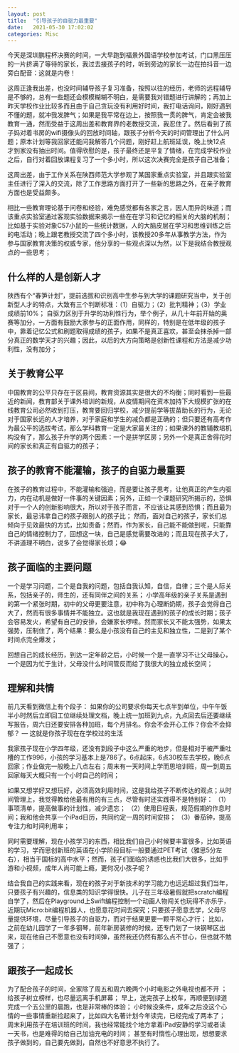 ```yaml
---
layout: post
title:  "引导孩子的自驱力最重要"
date:   2021-05-30 17:02:02
categories: Misc
---
```


今天是深圳鹏程杯决赛的时间，一大早跑到福景外国语学校参加考试，门口黑压压的一片挤满了等待的家长，我过去接孩子的时，听到旁边的家长一边在拍抖音一边旁白配音：这就是内卷！

这周正逢我出差，也没时间辅导孩子复习准备，按照以往的经历，老师的远程辅导是不够的，总有一些题还会模模糊糊不明白，是需要我对错题进行讲解的；再加上昨天学校作业比较多而且由于自己贪玩没有利用好时间，我打电话询问，刚好遇到不懂的题，就冲我发脾气；如果是我平常在边上，按照我一贯的脾气，肯定会被我教育一通，然而受益于这周出差和教育界的老教授交流，我忍住了。然后看到了孩子妈对着书房的wifi摄像头的回放时间轴，跟孩子分析今天的时间管理出了什么问题；原本计划等我回家还能问我解答几个问题，刚好赶上航班延误，晚上快12点才到家没有抽出时间。值得欣慰的是，孩子最终还是平复了情绪，在完成学校作业之后，自行对着回放课程复习了一个多小时，所以这次决赛完全是孩子自己准备；

这周出差，由于工作关系在陕西师范大学参观了某国家重点实验室，并且跟实验室主任进行了深入的交流，除了工作思路方面打开了一些新的思路之外，在亲子教育方面也是受益颇多。

相比一些教育理论基于问卷和经验，难免感觉都有各家之言，因人而异的味道；而该重点实验室通过客观实验数据来揭示一些在在学习和记忆的相关的大脑的机制；比如基于实验对象C57小鼠的一些统计数据，人的大脑皮层在学习和思维训练之后的电活动；晚上跟老教授交流了四个多小时，该教授20多年从事教学方法，作为参与国家教育决策的权威专家，他分享的一些观点深以为然，以下是我结合教授观点的一些思考；

## 什么样的人是创新人才
陕西有个“春笋计划”，提前选拔和识别高中生参与到大学的课题研究当中，关于创新型人才的特点，大致有三个判断标准：（1）自驱力；（2）批判精神；（3）学业成绩前10%；
自驱力区别于升学的功利性行为，举个例子，从几十年前开始的奥赛等加分，一方面有鼓励大家参与的正面作用，同样的，特别是在低年级的孩子中，靠着记忆公式和刷题取得成绩的孩子，如果不是真正喜欢，甚至会抹杀掉一部分真正的数学天才的兴趣；因此，以后的大方向策略是创新性课程和方法是减少功利性，没有加分；

## 关于教育公平
中国教育的公平只存在于区县间，教育资源其实是很大的不均衡；同时看到一些最近的新闻，教育部关于课外培训的新规，从疫情期间在资本加持下大规模扩张的在线教育公司必然收到打压，教育要回归学校，减少提前学等拔苗助长的行为，无论对于国家长远的人才培养，对于家庭和学生的减负都是正确的；但只要还有高考作为最公平的选拔考试，那么学科教育一定是大家最关注的；如果课外的教辅教培机构没有了，那么孩子升学的两个因素：一个是拼学区房；另外一个是真正舍得花时间的家长和真正有自驱力的孩子；

## 孩子的教育不能灌输，孩子的自驱力最重要
在孩子的教育过程中，不能灌输和强迫，而是要让孩子思考，让他真正的产生内驱力，内在动机是做好一件事的关键因素；另外，正如一个课题研究所揭示的，恐惧对于一个人的创新影响很大，所以对于孩子而言，不应该让其感到恐惧；而且最为家长，最忌讳拿自己的孩子跟别人的孩子比；
然而，面对自己的孩子，家长们总倾向于见效最快的方式，比如责备；然而，作为家长，自己能不能做到呢，只能靠自己的情绪控制力了，回想这一块，自己是感觉需要改进的；而且现在孩子大了，不讲道理不明白，说多了会觉得家长烦；😂

## 孩子面临的主要问题
一个是学习问题，二个是自我的问题，包括自我认知，自信，自律；三个是人际关系，包括亲子的，师生的，还有同伴之间的关系；
小学高年级的亲子关系是遇到的第一个紧张时期，初中的父母更要注意，初中称为心理断奶期，孩子会觉得自己大了，然而有很多事情并不能独立。这也就是我现在遇到的孩子的成长时期；孩子会容易发火，希望有自己的安排，会嫌家长啰嗦。然而家长又不能太强势，如果太强势，压制住了，两个结果：要么是小孩没有自己的主见和独立性，二是到了某个时间点完全爆发；

回想自己的成长经历，到达一定年龄之后，小时候一个是一直学习不让父母操心，一个是因为忙于生计，父母没什么时间管反而给了我很大的独立成长空间；

## 理解和共情
前几天看到微信上有个段子：
如果你的公司要求你每天七点半到单位，中午午饭半小时然后立即回工位继续处理文档，晚上统一加班到九点，九点回去后还要继续写报告，周六日还要安排各种加班，每个月排名。你会不会开心工作？你会不会抑郁？
— 这就是你孩子现在在学校过的生活

我家孩子现在小学四年级，还没有到段子中这么严重的地步，但是相对于被严重吐槽的工作996，小孩的学习基本上是786了。6点起床，6点30校车去学校，晚6点回家；作业做完一般晚上八点左右；周末有一天时间上学而思培训班，周一到周五回家每天大概只有一个小时自己的时间；

如果又想学好又想玩好，必须高效利用时间，这是我给孩子不断传达的观点；从时间管理上，我觉得教给他最有用的有三点，尽管有时还实践得不是特别好：
（1）事项清单，提高做事的计划性，减少遗忘；
（2）使用日程表，规范假期的作息时间；我和他会共享一个iPad日历，共同约定一周的时间安排；
（3）番茄钟，提高专注力和时间利用率；

同时需要理解，现在小孩学习的东西，相比我们自己小时候要丰富很多，比如英语的学习，学而思创新班的英语在小学阶段目标一般要通过PET考试（雅思5分左右），相当于国标的高中水平；然而，孩子们面临的诱惑也比我们大很多，比如手游和小视频，成年人尚可能上瘾，更何况小孩子呢？

结合我自己的实践来看，现在的孩子对于新技术的学习能力也远远超过我们当年，只要孩子有兴趣的，信息类的知识学得很快。儿子在三年级暑假就把scratch编程自学了，然后在Playground上Swift编程控制一个动画人物闯关也玩得不亦乐乎，近期玩Micro:bit编程机器人，也愿意花时间去探究；只要孩子愿意去学，父母尽量提供环境，尽量引导孩子的自驱力，而对于结果更要一颗平常心才行； 比如，之前在幼儿园学了一年多钢琴，前年新房装修的时候，还专门划了一块钢琴区出来，现在他自己不愿意也没有时间弹，虽然我还仍然有那么点不甘心，但也就不勉强了；

## 跟孩子一起成长
为了配合孩子的时间，全家除了周五和周六晚两个小时电影之外电视也都不开 ；给孩子树立榜样，也尽量远离手机屏幕；
早上，送完孩子上校车，再顺便到绿道完成一个五公里的晨跑，也是非常棒的体验； 小时候没条件，成年之后没这个心情的一些事情重新捡起来了，比如四大名著计划今年读完，已经完成了两本了；
周末利用孩子在培训班的时间，我也经常能找个地方拿着iPad安静的学习或者读一天书，也是难得的给自己加油充电的时间；
甚至有时惰性心理出现，想想要求孩子做到的，自己要先做到，自然也不好意思不执行了。